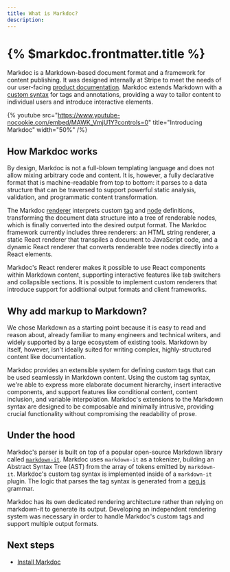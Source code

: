 ```yaml
---
title: What is Markdoc?
description:
---
```


# {% $markdoc.frontmatter.title %}

Markdoc is a Markdown-based document format and a framework for content publishing. It was designed internally at Stripe to meet the needs of our user-facing [product documentation](http://stripe.com/docs). Markdoc extends Markdown with a [custom syntax](/docs/syntax) for tags and annotations, providing a way to tailor content to individual users and introduce interactive elements.

{% youtube
  src="https://www.youtube-nocookie.com/embed/MAWK_VmjU1Y?controls=0"
  title="Introducing Markdoc"
  width="50%" /%}

## How Markdoc works

By design, Markdoc is not a full-blown templating language and does not allow mixing arbitrary code and content. It is, however, a fully declarative format that is machine-readable from top to bottom: it parses to a data structure that can be traversed to support powerful static analysis, validation, and programmatic content transformation.

The Markdoc [renderer](/docs/render) interprets custom [tag](/docs/tags) and [node](/docs/nodes) definitions, transforming the document data structure into a tree of renderable nodes, which is finally converted into the desired output format. The Markdoc framework currently includes three renderers: an HTML string renderer, a static React renderer that transpiles a document to JavaScript code, and a dynamic React renderer that converts renderable tree nodes directly into a React elements.

Markdoc's React renderer makes it possible to use React components within Markdown content, supporting interactive features like tab switchers and collapsible sections. It is possible to implement custom renderers that introduce support for additional output formats and client frameworks.
## Why add markup to Markdown?

We chose Markdown as a starting point because it is easy to read and reason about, already familiar to many engineers and technical writers, and widely supported by a large ecosystem of existing tools. Markdown by itself, however, isn't ideally suited for writing complex, highly-structured content like documentation.

Markdoc provides an extensible system for defining custom tags that can be used seamlessly in Markdown content. Using the custom tag syntax, we're able to express more elaborate document hierarchy, insert interactive components, and support features like conditional content, content inclusion, and variable interpolation. Markdoc's extensions to the Markdown syntax are designed to be composable and minimally intrusive, providing crucial functionality without compromising the readability of prose. 
## Under the hood

Markdoc's parser is built on top of a popular open-source Markdown library called [`markdown-it`](https://github.com/markdown-it/markdown-it). Markdoc uses `markdown-it` as a tokenizer, building an Abstract Syntax Tree (AST) from the array of tokens emitted by `markdown-it`. Markdoc's custom tag syntax is implemented inside of a `markdown-it` plugin. The logic that parses the tag syntax is generated from a [peg.js](https://pegjs.org/) grammar.

Markdoc has its own dedicated rendering architecture rather than relying on markdown-it to generate its output. Developing an independent rendering system was necessary in order to handle Markdoc's custom tags and support multiple output formats.

## Next steps

- [Install Markdoc](/docs/getting-started)
